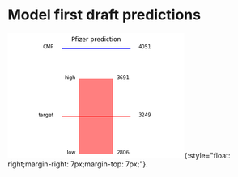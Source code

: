 # Model first draft predictions
![Pfizer](https://github.com/bananapy/bananapy.github.io/raw/master/stocks/Pfizer.png){:style="float: right;margin-right: 7px;margin-top: 7px;"}. 
